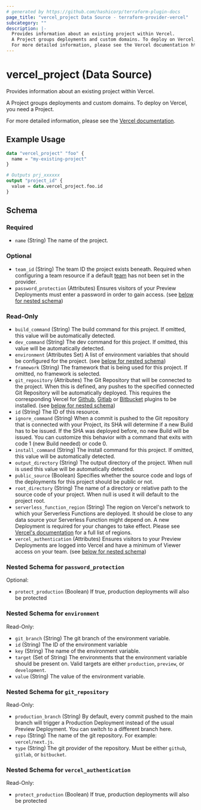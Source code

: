 ```yaml
---
# generated by https://github.com/hashicorp/terraform-plugin-docs
page_title: "vercel_project Data Source - terraform-provider-vercel"
subcategory: ""
description: |-
  Provides information about an existing project within Vercel.
  A Project groups deployments and custom domains. To deploy on Vercel, you need a Project.
  For more detailed information, please see the Vercel documentation https://vercel.com/docs/concepts/projects/overview.
---
```


# vercel_project (Data Source)

Provides information about an existing project within Vercel.

A Project groups deployments and custom domains. To deploy on Vercel, you need a Project.

For more detailed information, please see the [Vercel documentation](https://vercel.com/docs/concepts/projects/overview).

## Example Usage

```terraform
data "vercel_project" "foo" {
  name = "my-existing-project"
}

# Outputs prj_xxxxxx
output "project_id" {
  value = data.vercel_project.foo.id
}
```

<!-- schema generated by tfplugindocs -->
## Schema

### Required

- `name` (String) The name of the project.

### Optional

- `team_id` (String) The team ID the project exists beneath. Required when configuring a team resource if a default [team](/providers/vercel/vercel/latest/docs#team) has not been set in the provider.
- `password_protection` (Attributes) Ensures visitors of your Preview Deployments must enter a password in order to gain access. (see [below for nested schema](#nestedatt--password_protection))

### Read-Only

- `build_command` (String) The build command for this project. If omitted, this value will be automatically detected.
- `dev_command` (String) The dev command for this project. If omitted, this value will be automatically detected.
- `environment` (Attributes Set) A list of environment variables that should be configured for the project. (see [below for nested schema](#nestedatt--environment))
- `framework` (String) The framework that is being used for this project. If omitted, no framework is selected.
- `git_repository` (Attributes) The Git Repository that will be connected to the project. When this is defined, any pushes to the specified connected Git Repository will be automatically deployed. This requires the corresponding Vercel for [Github](https://vercel.com/docs/concepts/git/vercel-for-github), [Gitlab](https://vercel.com/docs/concepts/git/vercel-for-gitlab) or [Bitbucket](https://vercel.com/docs/concepts/git/vercel-for-bitbucket) plugins to be installed. (see [below for nested schema](#nestedatt--git_repository))
- `id` (String) The ID of this resource.
- `ignore_command` (String) When a commit is pushed to the Git repository that is connected with your Project, its SHA will determine if a new Build has to be issued. If the SHA was deployed before, no new Build will be issued. You can customize this behavior with a command that exits with code 1 (new Build needed) or code 0.
- `install_command` (String) The install command for this project. If omitted, this value will be automatically detected.
- `output_directory` (String) The output directory of the project. When null is used this value will be automatically detected.
- `public_source` (Boolean) Specifies whether the source code and logs of the deployments for this project should be public or not.
- `root_directory` (String) The name of a directory or relative path to the source code of your project. When null is used it will default to the project root.
- `serverless_function_region` (String) The region on Vercel's network to which your Serverless Functions are deployed. It should be close to any data source your Serverless Function might depend on. A new Deployment is required for your changes to take effect. Please see [Vercel's documentation](https://vercel.com/docs/concepts/edge-network/regions) for a full list of regions.
- `vercel_authentication` (Attributes) Ensures visitors to your Preview Deployments are logged into Vercel and have a minimum of Viewer access on your team. (see [below for nested schema](#nestedatt--vercel_authentication))

<a id="nestedatt--password_protection"></a>
### Nested Schema for `password_protection`

Optional:

- `protect_production` (Boolean) If true, production deployments will also be protected


<a id="nestedatt--environment"></a>
### Nested Schema for `environment`

Read-Only:

- `git_branch` (String) The git branch of the environment variable.
- `id` (String) The ID of the environment variable
- `key` (String) The name of the environment variable.
- `target` (Set of String) The environments that the environment variable should be present on. Valid targets are either `production`, `preview`, or `development`.
- `value` (String) The value of the environment variable.


<a id="nestedatt--git_repository"></a>
### Nested Schema for `git_repository`

Read-Only:

- `production_branch` (String) By default, every commit pushed to the main branch will trigger a Production Deployment instead of the usual Preview Deployment. You can switch to a different branch here.
- `repo` (String) The name of the git repository. For example: `vercel/next.js`.
- `type` (String) The git provider of the repository. Must be either `github`, `gitlab`, or `bitbucket`.


<a id="nestedatt--vercel_authentication"></a>
### Nested Schema for `vercel_authentication`

Read-Only:

- `protect_production` (Boolean) If true, production deployments will also be protected


